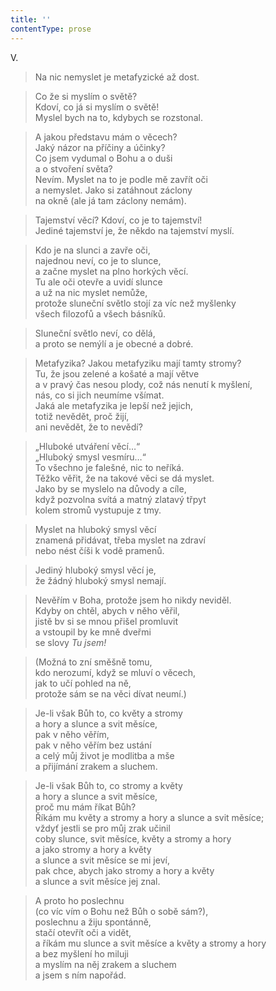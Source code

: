 ```yaml
---
title: ''
contentType: prose
---
```


V.

> Na nic nemyslet je metafyzické až dost.

> Co že si myslím o světě?  
> Kdoví, co já si myslím o světě!  
> Myslel bych na to, kdybych se rozstonal.

> A jakou představu mám o věcech?  
> Jaký názor na příčiny a účinky?  
> Co jsem vydumal o Bohu a o duši  
> a o stvoření světa?  
> Nevím. Myslet na to je podle mě zavřít oči  
> a nemyslet. Jako si zatáhnout záclony  
> na okně (ale já tam záclony nemám).

> Tajemství věcí? Kdoví, co je to tajemství!  
> Jediné tajemství je, že někdo na tajemství myslí.

> Kdo je na slunci a zavře oči,  
> najednou neví, co je to slunce,  
> a začne myslet na plno horkých věcí.  
> Tu ale oči otevře a uvidí slunce  
> a už na nic myslet nemůže,  
> protože sluneční světlo stojí za víc než myšlenky  
> všech filozofů a všech básníků.

> Sluneční světlo neví, co dělá,  
> a proto se nemýlí a je obecné a dobré.

> Metafyzika? Jakou metafyziku mají tamty stromy?  
> Tu, že jsou zelené a košaté a mají větve  
> a v pravý čas nesou plody, což nás nenutí k myšlení,  
> nás, co si jich neumíme všímat.  
> Jaká ale metafyzika je lepší než jejich,  
> totiž nevědět, proč žijí,  
> ani nevědět, že to nevědí?

> „Hluboké utváření věcí…“  
> „Hluboký smysl vesmíru…“  
> To všechno je falešné, nic to neříká.  
> Těžko věřit, že na takové věci se dá myslet.  
> Jako by se myslelo na důvody a cíle,  
> když pozvolna svítá a matný zlatavý třpyt  
> kolem stromů vystupuje z tmy.

> Myslet na hluboký smysl věcí  
> znamená přidávat, třeba myslet na zdraví  
> nebo nést číši k vodě pramenů.

> Jediný hluboký smysl věcí je,  
> že žádný hluboký smysl nemají.

> Nevěřím v Boha, protože jsem ho nikdy neviděl.  
> Kdyby on chtěl, abych v něho věřil,  
> jistě bv si se mnou přišel promluvit  
> a vstoupil by ke mně dveřmi  
> se slovy _Tu jsem!_

> (Možná to zní směšně tomu,  
> kdo nerozumí, když se mluví o věcech,  
> jak to učí pohled na ně,  
> protože sám se na věci dívat neumí.)

> Je-li však Bůh to, co květy a stromy  
> a hory a slunce a svit měsíce,  
> pak v něho věřím,  
> pak v něho věřím bez ustání  
> a celý můj život je modlitba a mše  
> a přijímání zrakem a sluchem.

> Je-li však Bůh to, co stromy a květy  
> a hory a slunce a svit měsíce,  
> proč mu mám říkat Bůh?  
> Říkám mu květy a stromy a hory a slunce a svit měsíce;  
> vždyť jestli se pro můj zrak učinil  
> coby slunce, svit měsíce, květy a stromy a hory  
> a jako stromy a hory a květy  
> a slunce a svit měsíce se mi jeví,  
> pak chce, abych jako stromy a hory a květy  
> a slunce a svit měsíce jej znal.

> A proto ho poslechnu  
> (co víc vím o Bohu než Bůh o sobě sám?),  
> poslechnu a žiju spontánně,  
> stačí otevřít oči a vidět,  
> a říkám mu slunce a svit měsíce a květy a stromy a hory  
> a bez myšlení ho miluji  
> a myslím na něj zrakem a sluchem  
> a jsem s ním napořád.

